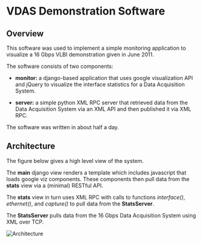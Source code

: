 VDAS Demonstration Software
===========================

## Overview

This software was used to implement a simple monitoring application
to visualize a 16 Gbps VLBI demonstration given in June 2011.

The software consists of two components:

  * __monitor:__ a django-based application that uses google visualization
    API and jQuery to visualize the interface statistics for a Data
    Acquisition System.

  * __server:__ a simple python XML RPC server that retrieved data from the Data
    Acquisition System via an XML API and then published it via XML RPC.

The software was written in about half a day.

## Architecture

The figure below gives a high level view of the system.

The __main__ django view renders a template which includes javascript that
loads google viz components. These components then pull data from the __stats__
view via a (minimal) RESTful API.

The __stats__ view in turn uses XML RPC with calls to functions
*interface()*, *ethernet()*, and *capture()* to pull data from the
__StatsServer__.

The __StatsServer__ pulls data from the 16 Gbps Data Acquisition System using
XML over TCP.

![Architecture](https://raw.github.com/delapsley/demo/master/architecture.png)
